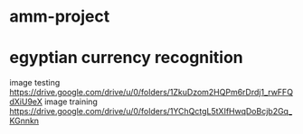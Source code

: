# amm-project
# egyptian currency recognition
image testing https://drive.google.com/drive/u/0/folders/1ZkuDzom2HQPm6rDrdj1_rwFFQdXiU9eX
image training https://drive.google.com/drive/u/0/folders/1YChQctgL5tXIfHwqDoBcjb2Gq_KGnnkn
